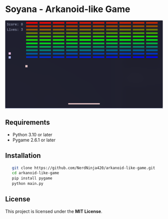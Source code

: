 # Soyana - Arkanoid-like Game
![ScreenShot_1](./assets/pong.png)

## Requirements

- Python 3.10 or later
- Pygame 2.6.1 or later

## Installation

```bash
   git clone https://github.com/NerdNinja420/arkanoid-like-game.git
   cd arkanoid-like-game
   pip install pygame
   python main.py
```

## License

This project is licensed under the **MIT License**.  
